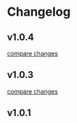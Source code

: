 # Changelog


## v1.0.4

[compare changes](https://github.com/brunocarsten/nuxt-prerender-routes/compare/add-routes...v1.0.4)

## v1.0.3

[compare changes](https://github.com/brunocarsten/nuxt-prerender-routes/compare/v1.0.1...v1.0.3)

## v1.0.1

